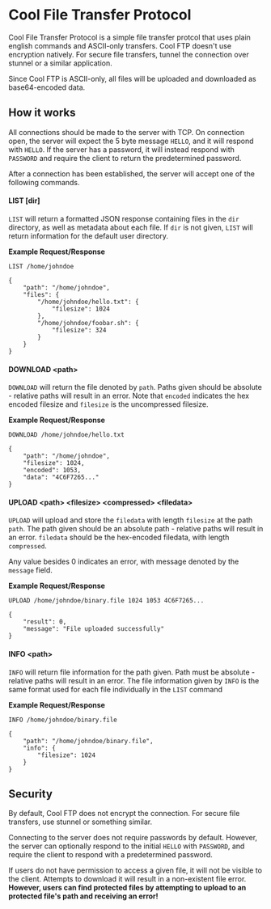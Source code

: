 # Cool File Transfer Protocol

Cool File Transfer Protocol is a simple file transfer protcol that uses plain english commands and ASCII-only transfers. Cool FTP doesn't use encryption natively. For secure file transfers, tunnel the connection over stunnel or a similar application.

Since Cool FTP is ASCII-only, all files will be uploaded and downloaded as base64-encoded data.

How it works
---

All connections should be made to the server with TCP. On connection open, the server will expect the 5 byte message ```HELLO```, and it will respond with ```HELLO```. If the server has a password, it will instead respond with ```PASSWORD``` and require the client to return the predetermined password.

After a connection has been established, the server will accept one of the following commands.

#### LIST [dir]

```LIST``` will return a formatted JSON response containing files in the ```dir``` directory, as well as metadata about each file. If ```dir``` is not given, ```LIST``` will return information for the default user directory.

**Example Request/Response**

```
LIST /home/johndoe

{
    "path": "/home/johndoe",
    "files": {
        "/home/johndoe/hello.txt": {
            "filesize": 1024
        },
        "/home/johndoe/foobar.sh": {
            "filesize": 324
        }
    }
}
```

#### DOWNLOAD \<path\>

```DOWNLOAD``` will return the file denoted by ```path```. Paths given should be absolute - relative paths will result in an error. Note that ```encoded``` indicates the hex encoded filesize and ```filesize``` is the uncompressed filesize.

**Example Request/Response**

```
DOWNLOAD /home/johndoe/hello.txt

{
	"path": "/home/johndoe",
	"filesize": 1024,
	"encoded": 1053,
	"data": "4C6F7265..."
}
```

#### UPLOAD \<path\> \<filesize\> \<compressed\> \<filedata\>

```UPLOAD``` will upload and store the ```filedata``` with length ```filesize``` at the path ```path```. The path given should be an absolute path - relative paths will result in an error. ```filedata``` should be the hex-encoded filedata, with length ```compressed```.

Any value besides 0 indicates an error, with message denoted by the ```message``` field.

**Example Request/Response**

```
UPLOAD /home/johndoe/binary.file 1024 1053 4C6F7265...

{
	"result": 0,
	"message": "File uploaded successfully"
}
```

#### INFO \<path\>

```INFO``` will return file information for the path given. Path must be absolute - relative paths will result in an error. The file information given by ```INFO``` is the same format used for each file individually in the ```LIST``` command

**Example Request/Response**

```
INFO /home/johndoe/binary.file

{
	"path": "/home/johndoe/binary.file",
	"info": {
		"filesize": 1024
	}
}
```

Security
---

By default, Cool FTP does not encrypt the connection. For secure file transfers, use stunnel or something similar.

Connecting to the server does not require passwords by default. However, the server can optionally respond to the initial ```HELLO``` with ```PASSWORD```, and require the client to respond with a predetermined password.

If users do not have permission to access a given file, it will not be visible to the client. Attempts to download it will result in a non-existent file error. **However, users can find protected files by attempting to upload to an protected file's path and receiving an error!**
